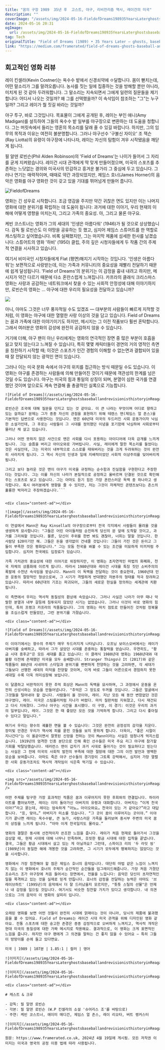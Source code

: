 ```yaml
---
title: "꿈의 구장 1989  35년 후  고스트, 야구, 리비전리즘 역사, 레이건의 미국"
description: ""
coverImage: "/assets/img/2024-05-16-FieldofDreams198935YearsLaterghostsbaseballandrevisionisthistoryinReagansAmerica_0.png"
date: 2024-05-16 20:31
ogImage: 
  url: /assets/img/2024-05-16-FieldofDreams198935YearsLaterghostsbaseballandrevisionisthistoryinReagansAmerica_0.png
tag: Tech
originalTitle: "Field of Dreams (1989) • 35 Years Later — ghosts, baseball, and revisionist history in Reagan’s America"
link: "https://medium.com/framerated/field-of-dreams-ghosts-baseball-and-revisionist-history-in-reagans-america-79e0b9a1a503"
---
```



## 회고적인 영화 리뷰

레이 킨셀라(Kevin Costner)는 옥수수 밭에서 신경쇠약에 ㅇ달합니다. 몸이 뻗치는데, 어떤 말소리가 그를 말려오릅니다. 농사를 짓는 일에 집중하는 것을 방해할 뿐만 아니라, 미치게 된 것 같아 두려워합니다. 그 말소리는 지속되면서 그에게 일련의 질문들을 제기합니다: 어디서 나오는 것일까? 왜 그를 선택했을까? 이 속삭임이 참조하는 "그"는 누구일까? 그리고 레이가 뭘 짓길 바라는 것일까?

야구 투구, 바로 그것입니다. 목표물이 그에게 공개된 후, 레이는 부인 애니(Amy Madigan)를 설득하여 그들의 옥수수 밭 일부를 야구장으로 변환하는 데 도움을 청합니다. 그는 머릿속에서 들리는 영혼의 목소리를 달래 줄 수 있길 바랍니다. 하지만, 그의 임무의 목적과 이유는 여전히 불분명합니다. 그러나 야구선수 '구불신 자이오' 조 잭슨(Ray Liotta)의 유령이 야구장에 나타나자, 레이는 자신의 탐험이 겨우 시작됐음을 깨닫게 됩니다.

필 알덴 로빈슨(Phil Alden Robinson)의 'Field of Dreams'는 나이가 들어서 그 자리를 굳게 지켜왔습니다. 레이건 시대 관객에게 딱 맞게 만들어졌으며, 미국의 스포츠를 추존하는 느닷없는 경의와 미국사의 민감하고 흥겨운 불가리 그 중심에 두고 있습니다. 그러나 연기는 매력적이며, 때때로 약간 과장되었지만, 제임스 호너(James Horner)의 음악은 영화를 야구 영화란 것이 갖고 있을 기대를 뛰어넘게 만들어 줍니다.

<div class="content-ad"></div>

![FieldofDreams](/assets/img/2024-05-16-FieldofDreams198935YearsLaterghostsbaseballandrevisionisthistoryinReagansAmerica_0.png)

영화는 긴 성우로 시작합니다. 조금 영감을 주지만 약간 귀찮은 면도 있지만 이는 나머지 영화에 대한 분위기를 확립하는 데 도움이 됩니다: 과거에 대한 이야기, 우리 현재의 이해에 어떻게 영향을 미치는지, 그리고 가족의 중요성. 아, 그리고 물론 야구요.

케빈 코스트너는 영화가 그의 세대의 '인생은 아름다워' (1946)가 될 것으로 상상했습니다. 감독 필 로빈슨도 이 야망을 공유하는 듯 했고, 심지어 제임스 스튜어트를 한 역할로 캐스팅하고 싶어했습니다. 비록 실패했지만, 그는 마지막 제품에 섬세한 헌사를 남겼습니다: 스튜어트의 영화 '하비' (1950) 클립, 주의 깊은 시청자들에게 두 작품 간의 주제적 연결을 시사하고 있습니다.

여기서 비미국인 시청자들에게 Flat (평면)해지기 시작하는 것입니다. '인생은 아름다워'는 보편적으로 사랑받는데, 이는 가족과 커뮤니티의 중요성을 재빨리 전달하기 때문에 쉽게 달성됩니다. 'Field of Dreams'의 분위기는 이 감정을 흉내 내려고 하지만, 메시지가 약간 다르기 때문에 다소 혼란스럽게 느껴집니다. 카프라의 클래식 크리스마스 영화는 사랑과 공감하는 네트워크에서 찾을 수 있는 사회적 안정성에 대해 이야기하지만, 로빈슨의 영화는 ... 야구에 대한 우리의 필요성을 전달하고 있습니까?

<div class="content-ad"></div>

<img src="/assets/img/2024-05-16-FieldofDreams198935YearsLaterghostsbaseballandrevisionisthistoryinReagansAmerica_1.png" />

아니, 아마도 그것은 너무 풍자적일 수도 있겠죠 — 대부분의 사람들이 빠르게 지적할 것처럼, 이 영화는 야구에 대한 열렬한 사랑 이상의 것을 담고 있습니다. Field of Dreams는 꿈과 가족에 대한 이야기이기도 하지만, 메시지는 그 이전 작품보다 훨씬 혼탁합니다. 그래서 여러분은 영화의 감성에 완전히 공감하지 않을 수 있습니다.

거기에 더해, 야구 팬이 아닌 우리에게는 영화의 연극적인 장면 중 많은 부분이 호흡을 잃고 맞지 않는다고 느껴질 수 있습니다, 특히 몇몇 캐릭터들이 경연의 거의 영적인 측면을 칭찬하기 시작할 때; 이것은 스포츠가 인간 경험의 이해할 수 없는면과 결합되어 있을 때 잘 전달되지 않는 광적인 면이 있습니다.

그러나 이는 미국 문화 속에서 야구의 위치를 접근하는 방식 때문일 수도 있습니다. 이 영화는 야구를 존경하는 사람들에 의해 만들어진 것이기 때문에 객관성의 한계를 넘은 것일 수도 있습니다. 야구는 미국의 힘과 통일의 상징이 되며, 분열이 심한 국가를 연결했던 것이며 앞으로도 계속 연결해 줄 총괄적인 실록으로 기능합니다.

<div class="content-ad"></div>

```
![Field of Dreams](/assets/img/2024-05-16-FieldofDreams198935YearsLaterghostsbaseballandrevisionisthistoryinReagansAmerica_2.png)

로빈슨은 조국에 대해 질문을 던지고 있는 것 같아요. 이 큰 나라는 무엇이며 어디로 향하고 있는 걸까요? 문제는 그가 종종 자신의 관점을 표현하기 위해 테렌스 맨(제임스 얼 존스)을 기본적인 답변으로 사용한다는 것입니다. 맨은 60년대 미국의 두드러진 사회 운동가이자 낙심한 소설가인데, 그 후로는 사람들이 그 시대를 정의했던 이념을 포기함에 낙심하여 사회로부터 물러난 채 살고 있습니다.

그러나 어떤 뜻하지 않은 사건으로 맨은 사회를 다시 포용하는 아이디어에 더욱 감개를 느끼게 됩니다. 그는 슬픔을 버리고 아이오와로 가버립니다. 사실, 레이에게 말한 목소리를 들었다는 것은 사실인데, 그는 미국이 내부적으로 스스로를 태워버리는 것을 크게 두려워하는 것이 완전히 사라지게 됩니다. 그 역시 자신의 인생과 일에 지배적이었던 사회적 이상주의를 잊어버리게 됩니다.

그리고 보다 놀라운 것은 맨이 야구가 미국을 규정하는 순수함과 진실함을 구현한다고 주장한다는 것입니다. 그는 이를 자신의 나라가 본질적으로 공정하고 올바르며 단결된 것으로 확인해주는 스포츠로 보고 있습니다. 그는 아마도 듣기 힘든 가장 혼란스러운 독백 중 하나라고 생각합니다. 혹시 여러분에게 영향을 줄 수 있지만, 저는 그것이 자체적인 콘텐츠보다는 존스의 훌륭한 박자라고 주장하겠습니다.```


<div class="content-ad"></div>

![image](/assets/img/2024-05-16-FieldofDreams198935YearsLaterghostsbaseballandrevisionisthistoryinReagansAmerica_3.png)

이 연설에서 Mann은 Ray Kinsella의 야구장으로부터 전국 각지에서 사람들이 몰려올 것을 생생하게 묘사합니다: "그들은 어린 아이들처럼 순진하게 당신의 문 앞에 도착할 것이고, 과거를 그리워할 것입니다. 물론, 당신이 주위를 한번 봐도 괜찮아, 너희는 말할 것입니다. 한 사람당 $20이기만 해. 그들은 돈을 생각없이 건네줄 것입니다: 그들이 가진 것은 돈이고 그들이 부족한 것은 평화입니다." 그는 모둠 천국을 봐볼 수 있는 조건을 미묘하게 미끼처럼 주입합니다. 심지어 천국에도 입장료가 있습니다.

가족 가치관의 중요성에 대한 이야기로 위장하지만, 이 영화는 초자연적인 마법의 화폐화, 천국 자체의 상품화에 이르게 됩니다. 따라서 1980년대와 레이건 시대를 특징 짓던 소비주의의 폭발에 수천년 속삭임을 받습니다. Mann이 이 독백을 전달하는 것이 중요한데, 1960년대 민권 운동의 절망적인 형상으로써, 그 시기가 격렬하게 반대했던 자본주의 형태를 적극 장려하고 있습니다. 따라서 60년대의 기조는 파괴되어, 그들의 새로운 현실을 정의하는 세계관에 치환됩니다.

이 측면에서 우리는 역사적 동질성의 환상에 속았습니다. 그러나 사실은 나라가 아무 때나 악랄한 분열과 내부 갈등에 침투되지 않았던 시기는 없었습니다. 그러나 이것이 바로 영화의 힘인데, 특히 프랭크 카프라의 작품들입니다. 그의 영화는 마치 점토로 만들어진 것처럼 정복물을 조심스럽게 만들었던, 그런 분위기를 가졌습니다.

<div class="content-ad"></div>

![Field of Dreams](/assets/img/2024-05-16-FieldofDreams198935YearsLaterghostsbaseballandrevisionisthistoryinReagansAmerica_4.png)

이 이야기에서는 향수의 주제가 매우 두드러지게 나타납니다. 오프닝 보이스오버에서는 레이가 아버지를 숭배하고, 따라서 그가 살았던 시대를 존중하는 통찰력을 얻습니다. 우연히도, "황금 시대 증후군"은 모든 세대를 품고 있습니다: 이 클래식 1980년대 영화는 1960년대와 대 불황 이전에 존재했던 미국을 모두 숭배합니다. Stranger Things나 It (2017)와 같은 작품들이 80년대 시네마의 스타일과 분위기를 뻔뻔하게 찬양하는 것을 고려하면, 각 세대가 그들보다 선행한 세대의 미덕을 찬양할 것이며, 이게 바로 그들이 어른으로서 경험하지 못한 세대일 수록 더욱 의미심장해 보입니다.

이 달콤하고 비판적이지 못한 추억 회상은 Mann의 독백을 묘사하며, 그 과정에서 운동을 온전히 신성시하는 모습을 만들어냅니다. "추억은 그 정도로 두꺼울 것입니다. 그들은 얼굴에서 그것들을 털어내야 할 겁니다. 사람들이 올 것이야, 레이. 지난 모든 해 동안 변함없던 것은 야구였다, 레이. 미국은 스팀롤러처럼 지나가 버렸다. 마치 칠판처럼 지워졌고, 다시 재건되고 다시 지워졌다. 그러나 야구는 시간을 표시했다. 이 구장, 이 경기: 이것은 우리의 과거의 일부입니다, 레이. 그것은 한 때 좋았던 모든 것을 기억하게 합니다. 그리고 다시 좋아질 수 있다고 말입니다."

여기서 우리는 향수의 궤휼한 면을 볼 수 있습니다: 그것은 완전히 공정성의 감각을 지운다. 장미빛 안경은 우리가 역사에 피를 묻힌 것들을 보지 못하게 합니다. 더욱이, "좋은 시절이 지나간다"는 이 올곧이면서 잘못된 신앙을 전하는 것이 Mann이라는 사실은 엄청나게 억지스럽습니다. 1919년의 엄격한 인종 분단으로 인해 흑인 선수들은 미국 주요 리그 야구에 참가할 기회를 박탈당했습니다. 테러런스 맨이 갑자기 과거 시대로 돌아가는 것이 필요하다고 믿는다는 사실은 그 전에 미국의 사회적 발전의 부족에 대한 절망에 대한 그의 이전 발언과 명백한 모순을 보여줍니다. 아마도 죽은 야구 선수들의 경기장이 그토록 강력해서, 심지어 가장 열렬한 사회 운동가조차도 역사적 개작임이 식은죽 먹기일 수 있습니다.

<div class="content-ad"></div>

<img src="/assets/img/2024-05-16-FieldofDreams198935YearsLaterghostsbaseballandrevisionisthistoryinReagansAmerica_5.png" />

어떤 주제를 탐구한 가장 효과적인 작품은 꿈과 이루어지지 못한 후회와의 연결입니다. 하이라이트를 뽑아보자면, 레이는 이미 돌아가신 아버지의 유령과 대화합니다. 아버지는 “이게 천국이야?”라고 묻는데, 레이는 엄숙하게 “아뇨… 아이오와요… 천국이 있는 거 같아요?”라고 대답합니다. "응, 맞아…” 아버지가 미소를 짓습니다. “그 곳이 꿈이 이루어지는 곳이야.” 이야기가 끝나면 레이는 옥수수밭, 큰 농가, 사랑스러운 가족을 둘러보며 중서부 주변의 미국 꿈의 상징을 느끼게 됩니다. “아마 이게 천국일지도 몰라요.”

영화의 결말은 동시에 선전적이자 쓴조한 느낌을 줍니다. 레이가 처음 현재로 돌아가서 그것을 감상할 때, 현재 시대에 대해 너무나 만족하며, 흐릿한 황금 시대에 대한 집착을 끝냅니다. 결국, 그들은 황금 시대에서 살고 있는 게 아닐까요? 그런데, 스파이크 리의 '두 라잇 씽' (1989년)이 동일한 해에 개봉한 것을 고려하면, 그 시기가 모두에게 행복하지는 않았다는 것을 시사합니다.

영화에서 가장 칭찬해야 할 점은 제임스 호너의 음악입니다. 대단히 마법 같은 느낌이 느껴지지 않는 이 영화에서 호너의 주제가 순간적인 순간들을 업그레이드해줍니다. 가장 처음 가졌던 조슈리스 조가 야구장에 처음 들어서는 장면에서, 전율을 느낍니다: 음악은 당신이 초자연적인 일을 목격하고 있는 것을 실제로 믿게 만듭니다. 호너의 감정을 전달하는 능력은 아마도 '브레이브하트' (1995년)의 음악에서 더 잘 드러났을지 모르지만, "틋틋 스틸의 선물"은 언제나 내 감정을 일으킬 것입니다. 여기서도 비슷한 칭찬할 가치가 있다고 생각합니다. 내 의견으로는 그의 음악이 이 영화의 살피리 입니다.

<div class="content-ad"></div>

오래된 영화를 보면 어떤 것들이 완전히 시대에 얽매이는 것이 아니라, 당시의 제품에 불과했음을 볼 수 있어요. Field of Dreams는 레이건 시대 미국 관객을 위해 디자인된 영화 같아요. 전통 스포츠에 대한 숭고한 존경은 종종 감정적으로 오버하게 느껴지고, 역사적 개작은 현대 미국의 동질성에 대한 가짜 메시지로 작용해요. 결과적으로, 이 영화는 크게 표면적인 느낌을 줍니다. 하지만 야구 팬에게 그 의견을 말하는 건 좋지 않을 수 있어요 — 특히 그들이 방망이를 손에 들고 있다면요.

미국 | 1989 | 107분 | 1.85:1 | 컬러 | 영어

![이미지](/assets/img/2024-05-16-FieldofDreams198935YearsLaterghostsbaseballandrevisionisthistoryinReagansAmerica_6.png)

![이미지](/assets/img/2024-05-16-FieldofDreams198935YearsLaterghostsbaseballandrevisionisthistoryinReagansAmerica_7.png)

<div class="content-ad"></div>

# 캐스트 & 크루

- 감독: 필 알덴 로빈슨
- 각본: 필 알덴 로빈슨 (W.P 킨셀라의 소설 '슈어리스 조'를 바탕으로)
- 주연: 케빈 코스트너, 에이미 매디건, 제임스 얼 존스, 레이 리오타, 버트 랭커스터

![이미지](/assets/img/2024-05-16-FieldofDreams198935YearsLaterghostsbaseballandrevisionisthistoryinReagansAmerica_8.png)

원문: https://www.framerated.co.uk, 2024년 4월 19일에 게시됨. 모든 저작권 이미지는 미국과 영국의 공정 이용 법에 따라 사용됩니다.